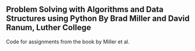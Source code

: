 <h2> Problem Solving with Algorithms and Data Structures using Python By Brad Miller and David Ranum, Luther College </h2>
<main>
<p1> Code for assignments from the book by Miller et al.
</main>

